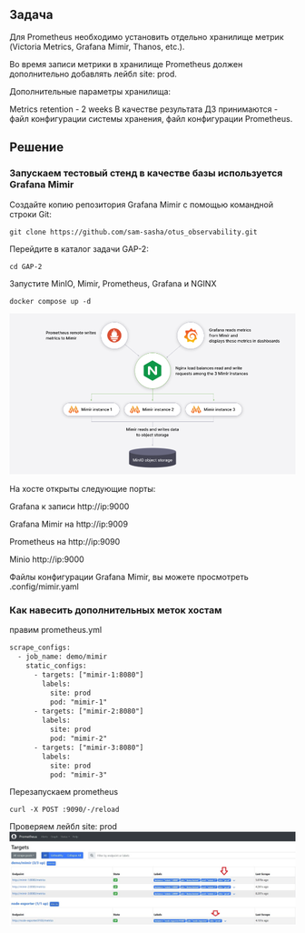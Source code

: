 ## Задача
Для Prometheus необходимо установить отдельно хранилище метрик (Victoria Metrics, Grafana Mimir, Thanos, etc.).

Во время записи метрики в хранилище Prometheus должен дополнительно добавлять лейбл site: prod.

Дополнительные параметры хранилища:

Metrics retention - 2 weeks
В качестве результата ДЗ принимаются - файл конфигурации системы хранения, файл конфигурации Prometheus.

## Решение
### Запускаем тестовый стенд в качестве базы используется Grafana Mimir

Создайте копию репозитория Grafana Mimir с помощью командной строки Git:

````
git clone https://github.com/sam-sasha/otus_observability.git
````

Перейдите в каталог задачи GAP-2:

````
cd GAP-2
````
Запустите MinIO, Mimir, Prometheus, Grafana и NGINX

```
docker compose up -d
```

![Alt text](../img/tutorial-architecture-mimir.png?raw=true "mimir")

На хосте  открыты следующие порты:

Grafana к записи http://ip:9000

Grafana Mimir на http://ip:9009

Prometheus на http://ip:9090

Minio http://ip:9000

Файлы конфигурации Grafana Mimir, вы можете просмотреть .config/mimir.yaml

### Как навесить дополнительных меток хостам

правим prometheus.yml

```
scrape_configs:
  - job_name: demo/mimir
    static_configs:
      - targets: ["mimir-1:8080"]
        labels:
          site: prod
          pod: "mimir-1"
      - targets: ["mimir-2:8080"]
        labels:
          site: prod
          pod: "mimir-2"
      - targets: ["mimir-3:8080"]
        labels:
          site: prod
          pod: "mimir-3"
```

Перезапускаем prometheus

```
curl -X POST :9090/-/reload
```
        
Проверяем лейбл site: prod
![Alt text](../img/label.jpg?raw=true "mimir")
